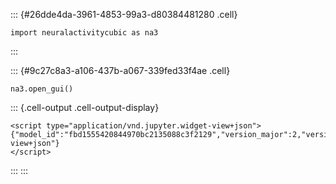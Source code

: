 ::: {#26dde4da-3961-4853-99a3-d80384481280 .cell}
``` {.python .cell-code}
import neuralactivitycubic as na3
```
:::


<!-- WARNING: THIS FILE WAS AUTOGENERATED! DO NOT EDIT! -->

::: {#9c27c8a3-a106-437b-a067-339fed33f4ae .cell}
``` {.python .cell-code}
na3.open_gui()
```

::: {.cell-output .cell-output-display}

```{=html}
<script type="application/vnd.jupyter.widget-view+json">
{"model_id":"fbd1555420844970bc2135088c3f2129","version_major":2,"version_minor":0,"quarto_mimetype":"application/vnd.jupyter.widget-view+json"}
</script>
```

:::
:::



